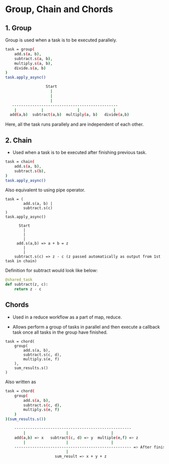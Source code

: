 # Group, Chain and Chords

## 1. Group

Group is used when a task is to be executed parallely.

```sh
task = group(
    add.s(a, b),
    subtract.s(a, b),
    multiply.s(a, b),
    divide.s(a, b)
)
task.apply_async()
```

```sh
                  Start
                    |
                    |
                    |
   -----------------------------------------------
    |           |               |               |
  add(a,b)  subtract(a,b)  multiply(a, b)   divide(a,b)
```

Here, all the task runs parallely and are independent of each other.

## 2. Chain

- Used when a task is to be executed after finishing previous task.

```sh
task = chain(
    add.s(a, b),
    subtract.s(b),
)
task.apply_async()
```

Also equivalent to using pipe operator.

```
task = (
        add.s(a, b) | 
        subtract.s(c)
) 
task.apply_async()
```

```
      Start
        |
        |
        |
     add.s(a,b) => a + b = z
        |
        |
    subtract.s(c) => z - c (z passed automatically as output from 1st task in chain)
```

Definition for subtract would look like below:

```python
@shared_task
def subtract(z, c):
    return z - c
```

## Chords

- Used in a reduce workflow as a part of map, reduce.

- Allows perform a group of tasks in parallel and then execute a callback task once all tasks in the group have finished.

```
task = chord(
    group(
        add.s(a, b),
        subtract.s(c, d),
        multiply.s(e, f)
    ),
    sum_results.s()
)
```

Also written as

```sh
task = chord(
    group(
        add.s(a, b),
        subtract.s(c, d),
        multiply.s(e, f)
    )
)(sum_results.s())
```

```sh
    ----------------------------------------------------
        |                  |                   |   
    add(a,b) => x   subtract(c, d) => y  multiple(e,f) => z
        |                  |                   |
    ---------------------------------------------------- => After finishing all
                           |
                      sum_result => x + y + z 
```